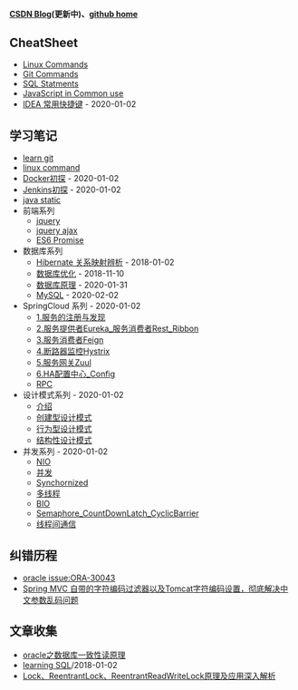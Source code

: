 #### [CSDN Blog](https://blog.csdn.net/csdn_shmily)(更新中)、[github home](https://github.com/jianxinliu)

## CheatSheet

- [Linux Commands](post/cheatsheet/linux.md)
- [Git Commands](post/cheatsheet/git.md)
- [SQL Statments](post/cheatsheet/sql.md)
- [JavaScript in Common use](post/cheatsheet/js.md)
- [IDEA 常用快捷键](post/cheatsheet/idea常用快捷键.md) - 2020-01-02

## 学习笔记
- [learn git](post/learning_note/learn_git.md)
- [linux command](post/learning_note/LinuxCommandLine.md)
- [Docker初探](post/learning_note/docker.md) - 2020-01-02
- [Jenkins初探](post/learning_note/Jenkins.md) - 2020-01-02
- [java static](post/learning_note/Java_static.md)
- 前端系列
  - [jquery](post/learning_note/f2e/Jquery.md)
  - [jquery ajax](post/learning_note/f2e/Jquery_Ajax.md)
  - [ES6 Promise](post/learning_note/f2e/ES6_Promise.md)
- 数据库系列
  - [Hibernate 关系映射辨析](post/learning_note/db/hibernate_mapping.md) - 2018-01-02
  - [数据库优化](post/learning_note/db/db_optimiztion.md) - 2018-11-10
  - [数据库原理](post/learning_note/db/DB.md) - 2020-01-31
  - [MySQL](post/learning_note/db/mysql.md) - 2020-02-02
- SpringCloud 系列 - 2020-01-02
  - [1.服务的注册与发现](post/learning_note/springcloud/Spring_Cloud1_服务的注册与发现.md)
  - [2.服务提供者Eureka_服务消费者Rest_Ribbon](post/learning_note/springcloud/Spring_Cloud2_服务提供者Eureka_服务消费者Rest_Ribbon.md)
  - [3.服务消费者Feign](post/learning_note/springcloud/Spring_Cloud3_服务消费者Feign.md)
  - [4.断路器监控Hystrix](post/learning_note/springcloud/Spring_Cloud4_断路器监控Hystrix.md)
  - [5.服务网关Zuul](post/learning_note/springcloud/Spring_Cloud5_服务网关Zuul.md)
  - [6.HA配置中心_Config](post/learning_note/springcloud/Spring_Cloud6_HA配置中心_Config.md)
  - [RPC](post/learning_note/springcloud/RPC.md)
- 设计模式系列 - 2020-01-02
  - [介绍](post/learning_note/designpattern/Introducting.md)
  - [创建型设计模式](post/learning_note/designpattern/创建型设计模式.md)
  - [行为型设计模式](post/learning_note/designpattern/行为型设计模式.md)
  - [结构性设计模式](post/learning_note/designpattern/结构性设计模式.md)
- 并发系列 - 2020-01-02
  - [NIO](post/learning_note/concurrency/NIO.md)
  - [并发](post/learning_note/concurrency/并发.md)
  - [Synchornized](post/learning_note/concurrency/Synchornized.md)
  - [多线程](post/learning_note/concurrency/多线程.md)
  - [BIO](post/learning_note/concurrency/bio.md)
  - [Semaphore_CountDownLatch_CyclicBarrier](post/learning_note/concurrency/Semaphore_CountDownLatch_CyclicBarrier.md)
  - [线程间通信](post/learning_note/concurrency/线程间通信.md)

## 纠错历程

- [oracle issue:ORA-30043](post/issue/oracle_issue_fix.md)
- [Spring MVC 自带的字符编码过滤器以及Tomcat字符编码设置，彻底解决中文参数乱码问题](http://blog.csdn.net/beauxie/article/details/53389856)

## 文章收集

- [oracle之数据库一致性读原理](http://www.cnblogs.com/Ronger/archive/2012/05/09/2492160.html)
- [learning SQL](post/learning_note/learn_sql.md)/2018-01-02
- [Lock、ReentrantLock、ReentrantReadWriteLock原理及应用深入解析](https://blog.csdn.net/u011479540/article/details/52013187)
  
